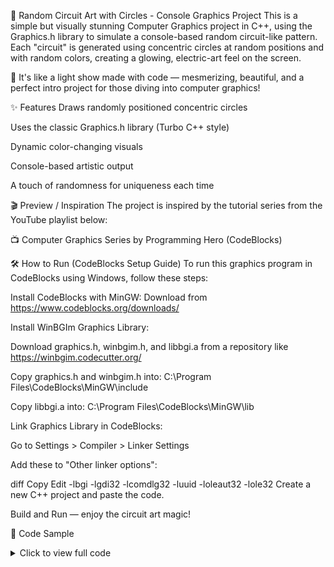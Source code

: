🔆 Random Circuit Art with Circles - Console Graphics Project
This is a simple but visually stunning Computer Graphics project in C++, using the Graphics.h library to simulate a console-based random circuit-like pattern. Each "circuit" is generated using concentric circles at random positions and with random colors, creating a glowing, electric-art feel on the screen.

🌈 It's like a light show made with code — mesmerizing, beautiful, and a perfect intro project for those diving into computer graphics!

✨ Features
Draws randomly positioned concentric circles

Uses the classic Graphics.h library (Turbo C++ style)

Dynamic color-changing visuals

Console-based artistic output

A touch of randomness for uniqueness each time

🎬 Preview / Inspiration
The project is inspired by the tutorial series from the YouTube playlist below:

📺 Computer Graphics Series by Programming Hero (CodeBlocks)

🛠 How to Run (CodeBlocks Setup Guide)
To run this graphics program in CodeBlocks using Windows, follow these steps:

Install CodeBlocks with MinGW:
Download from https://www.codeblocks.org/downloads/

Install WinBGIm Graphics Library:

Download graphics.h, winbgim.h, and libbgi.a from a repository like https://winbgim.codecutter.org/

Copy graphics.h and winbgim.h into:
C:\Program Files\CodeBlocks\MinGW\include

Copy libbgi.a into:
C:\Program Files\CodeBlocks\MinGW\lib

Link Graphics Library in CodeBlocks:

Go to Settings > Compiler > Linker Settings

Add these to "Other linker options":

diff
Copy
Edit
-lbgi -lgdi32 -lcomdlg32 -luuid -loleaut32 -lole32
Create a new C++ project and paste the code.

Build and Run — enjoy the circuit art magic!

📁 Code Sample
<details> <summary>Click to view full code</summary>

#include<time.h>
#include<graphics.h>
#include<stdio.h>
#include<bits/stdc++.h>
#include<conio.h>
#include<windows.h>
#include<cmath>
#include<ctime>

void cir(int r,int a, int b,int clr){
    int x,y;
    x=0;
    y=r;
    int aa=a/2;
    int bb=b/2;
    while(x<=y){
        putpixel(x+a,y+b,clr);
        putpixel(x+a,-y+b,clr);
        putpixel(-x+a,y+b,clr);
        putpixel(-x+a,-y+b,clr);
        putpixel(y+a,x+b,clr);
        putpixel(y+a,-x+b,clr);
        putpixel(-y+a,x+b,clr);
        putpixel(-y+a,-x+b,clr);
        y=sqrt(pow(r,2)-pow(x,2));
        x++;
    }
}

using namespace std;
int main(){
    int gd = DETECT, gm;
    initgraph(&gd, &gm,"");
    int a = getmaxx();
    int b = getmaxy();
    setcolor(14);

    for (int i= 1; i< 100; i++){
        float x=rand()%a;
        float y=rand()%b;
        for(int j = 1; j<100;j++){
            int clr = rand()%j;
            cir(j,x,y, clr);
        }
    }

    getch();
    closegraph();
    return 0;
}
</details>
